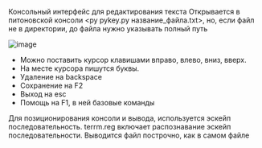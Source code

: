 Консольный интерфейс для редактирования текста
Открывается в питоновской консоли <py pykey.py название_файла.txt>, но, если файл не в директории, до файла нужно указывать полный путь

![image](https://github.com/Morgorita37249/ConsoleInterface/assets/114601129/469f507c-1c7e-464e-95f1-235005e98e34)

- Можно поставить курсор клавишами вправо, влево, вниз, вверх.
- На месте курсора пишутся буквы.
- Удаление на backspace
- Сохранение на F2
- Выход на esc
- Помощь на F1, в ней базовые команды

Для позиционирования консоли и вывода, используется эскейп последовательность. terrm.reg включает распознавание эскейп последовательности. Выводится файл построчно, как в самом файле
